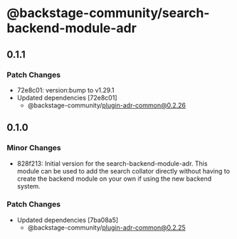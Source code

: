 # @backstage-community/search-backend-module-adr

## 0.1.1

### Patch Changes

- 72e8c01: version:bump to v1.29.1
- Updated dependencies [72e8c01]
  - @backstage-community/plugin-adr-common@0.2.26

## 0.1.0

### Minor Changes

- 828f213: Initial version for the search-backend-module-adr. This module can be used to
  add the search collator directly without having to create the backend module
  on your own if using the new backend system.

### Patch Changes

- Updated dependencies [7ba08a5]
  - @backstage-community/plugin-adr-common@0.2.25
